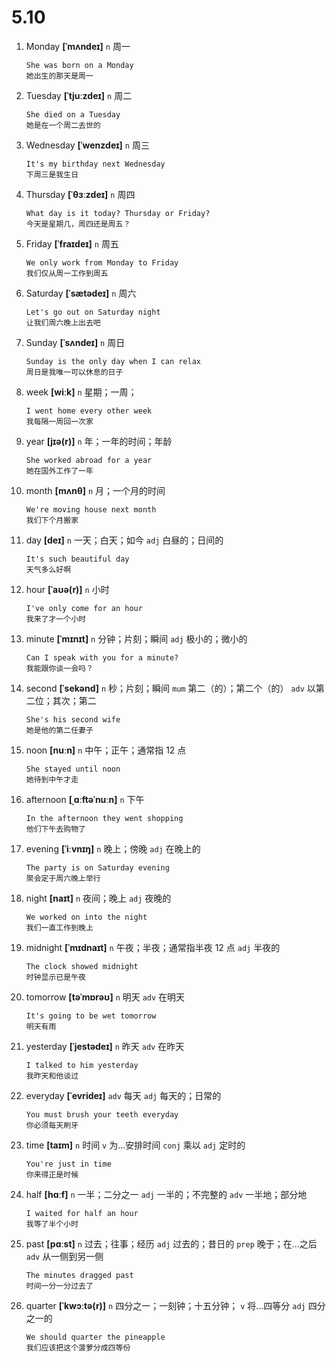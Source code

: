 # 5.10

1. Monday **[ˈmʌndeɪ]** `n` 周一

   ```
   She was born on a Monday
   她出生的那天是周一
   ```

2. Tuesday **[ˈtjuːzdeɪ]** `n` 周二

   ```
   She died on a Tuesday
   她是在一个周二去世的
   ```

3. Wednesday **[ˈwenzdeɪ]** `n` 周三

   ```
   It's my birthday next Wednesday
   下周三是我生日
   ```

4. Thursday **[ˈθɜːzdeɪ]** `n` 周四

   ```
   What day is it today? Thursday or Friday?
   今天是星期几，周四还是周五？
   ```

5. Friday **[ˈfraɪdeɪ]** `n` 周五

   ```
   We only work from Monday to Friday
   我们仅从周一工作到周五
   ```

6. Saturday **[ˈsætədeɪ]** `n` 周六

   ```
   Let's go out on Saturday night
   让我们周六晚上出去吧
   ```

7. Sunday **[ˈsʌndeɪ]** `n` 周日

   ```
   Sunday is the only day when I can relax
   周日是我唯一可以休息的日子
   ```

8. week **[wiːk]** `n` 星期；一周；

   ```
   I went home every other week
   我每隔一周回一次家
   ```

9. year **[jɪə(r)]** `n` 年；一年的时间；年龄

   ```
   She worked abroad for a year
   她在国外工作了一年
   ```

10. month **[mʌnθ]** `n` 月；一个月的时间

    ```
    We're moving house next month
    我们下个月搬家
    ```

11. day **[deɪ]** `n` 一天；白天；如今 `adj` 白昼的；日间的

    ```
    It's such beautiful day
    天气多么好啊
    ```

12. hour **[ˈaʊə(r)]** `n` 小时

    ```
    I've only come for an hour
    我来了才一个小时
    ```

13. minute **[ˈmɪnɪt]** `n` 分钟；片刻；瞬间 `adj` 极小的；微小的

    ```
    Can I speak with you for a minute?
    我能跟你谈一会吗？
    ```

14. second **[ˈsekənd]** `n` 秒；片刻；瞬间 `mum` 第二（的）；第二个（的） `adv` 以第二位；其次；第二

    ```
    She's his second wife
    她是他的第二任妻子
    ```

15. noon **[nuːn]** `n` 中午；正午；通常指 12 点

    ```
    She stayed until noon
    她待到中午才走
    ```

16. afternoon **[ˌɑːftəˈnuːn]** `n` 下午

    ```
    In the afternoon they went shopping
    他们下午去购物了
    ```

17. evening **[ˈiːvnɪŋ]** `n` 晚上；傍晚 `adj` 在晚上的

    ```
    The party is on Saturday evening
    聚会定于周六晚上举行
    ```

18. night **[naɪt]** `n` 夜间；晚上 `adj` 夜晚的

    ```
    We worked on into the night
    我们一直工作到晚上
    ```

19. midnight **[ˈmɪdnaɪt]** `n` 午夜；半夜；通常指半夜 12 点 `adj` 半夜的

    ```
    The clock showed midnight
    时钟显示已是午夜
    ```

20. tomorrow **[təˈmɒrəʊ]** `n` 明天 `adv` 在明天

    ```
    It's going to be wet tomorrow
    明天有雨
    ```

21. yesterday **[ˈjestədeɪ]** `n` 昨天 `adv` 在昨天

    ```
    I talked to him yesterday
    我昨天和他谈过
    ```

22. everyday **[ˈevrideɪ]** `adv` 每天 `adj` 每天的；日常的

    ```
    You must brush your teeth everyday
    你必须每天刷牙
    ```

23. time **[taɪm]** `n` 时间 `v` 为...安排时间 `conj` 乘以 `adj` 定时的

    ```
    You're just in time
    你来得正是时候
    ```

24. half **[hɑːf]** `n` 一半；二分之一 `adj` 一半的；不完整的 `adv` 一半地；部分地

    ```
    I waited for half an hour
    我等了半个小时
    ```

25. past **[pɑːst]** `n` 过去；往事；经历 `adj` 过去的；昔日的 `prep` 晚于；在...之后 `adv` 从一侧到另一侧

    ```
    The minutes dragged past
    时间一分一分过去了
    ```

26. quarter **[ˈkwɔːtə(r)]** `n` 四分之一；一刻钟；十五分钟； `v` 将...四等分 `adj` 四分之一的

    ```
    We should quarter the pineapple
    我们应该把这个菠萝分成四等份
    ```
